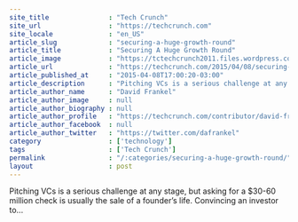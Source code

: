 ```yaml
---
site_title               : "Tech Crunch"
site_url                 : "https://techcrunch.com"
site_locale              : "en_US"
article_slug             : "securing-a-huge-growth-round"
article_title            : "Securing A Huge Growth Round"
article_image            : "https://tctechcrunch2011.files.wordpress.com/2015/04/moneygrowth.jpg?w=764&h=400&crop=1"
article_url              : "https://techcrunch.com/2015/04/08/securing-a-huge-growth-round/"
article_published_at     : "2015-04-08T17:00:20-03:00"
article_description      : "Pitching VCs is a serious challenge at any stage, but asking for a $30-60 million check is usually the sale of a founder’s life. Convincing an investor to..."
article_author_name      : "David Frankel"
article_author_image     : null
article_author_biography : null
article_author_profile   : "https://techcrunch.com/contributor/david-frankel/"
article_author_facebook  : null
article_author_twitter   : "https://twitter.com/dafrankel"
category                 : ['technology']
tags                     : ['Tech Crunch']
permalink                : "/:categories/securing-a-huge-growth-round/"
layout                   : post
---
```


Pitching VCs is a serious challenge at any stage, but asking for a $30-60 million check is usually the sale of a founder’s life. Convincing an investor to...
